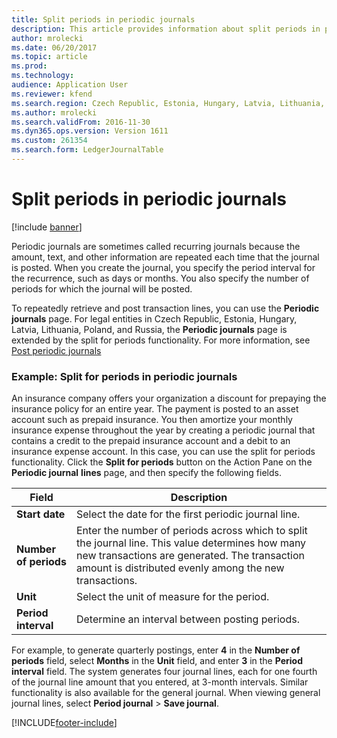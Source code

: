 ```yaml
---
title: Split periods in periodic journals
description: This article provides information about split periods in periodic journals or recurring journals for legal entities in Czech Republic, Estonia, Hungary, Latvia, Lithuania, Poland, and Russia.
author: mrolecki
ms.date: 06/20/2017
ms.topic: article
ms.prod: 
ms.technology: 
audience: Application User
ms.reviewer: kfend
ms.search.region: Czech Republic, Estonia, Hungary, Latvia, Lithuania, Poland
ms.author: mrolecki
ms.search.validFrom: 2016-11-30
ms.dyn365.ops.version: Version 1611
ms.custom: 261354
ms.search.form: LedgerJournalTable
---
```


# Split periods in periodic journals

[!include [banner](../../includes/banner.md)]

Periodic journals are sometimes called recurring journals because the amount, text, and other information are repeated each time that the journal is posted. When you create the journal, you specify the period interval for the recurrence, such as days or months. You also specify the number of periods for which the journal will be posted.

To repeatedly retrieve and post transaction lines, you can use the **Periodic journals** page. For legal entities in Czech Republic, Estonia, Hungary, Latvia, Lithuania, Poland, and Russia, the **Periodic journals** page is extended by the split for periods functionality. For more information, see [Post periodic journals](../../general-ledger/tasks/post-periodic-journals.md)

### Example: Split for periods in periodic journals

An insurance company offers your organization a discount for prepaying the insurance policy for an entire year. The payment is posted to an asset account such as prepaid insurance. You then amortize your monthly insurance expense throughout the year by creating a periodic journal that contains a credit to the prepaid insurance account and a debit to an insurance expense account. In this case, you can use the split for periods functionality. Click the **Split for periods** button on the Action Pane on the **Periodic journal** **lines** page, and then specify the following fields.


| Field            | Description                                                                                                                                                                                             |
|-----------------------|---------------------------------------------------------------|
| **Start date**        | Select the date for the first periodic journal line.                                                                                                                                                        |
| **Number of periods** | Enter the number of periods across which to split the journal line. This value determines how many new transactions are generated. The transaction amount is distributed evenly among the new transactions. |
| **Unit**              | Select the unit of measure for the period.                                                                                                                                                                  |
| **Period interval**   | Determine an interval between posting periods.                                                                                                                                                              |

For example, to generate quarterly postings, enter **4** in the **Number of periods** field, select **Months** in the **Unit** field, and enter **3** in the **Period interval** field. The system generates four journal lines, each for one fourth of the journal line amount that you entered, at 3-month intervals. Similar functionality is also available for the general journal. When viewing general journal lines, select **Period journal** &gt; **Save journal**.





[!INCLUDE[footer-include](../../../includes/footer-banner.md)]

